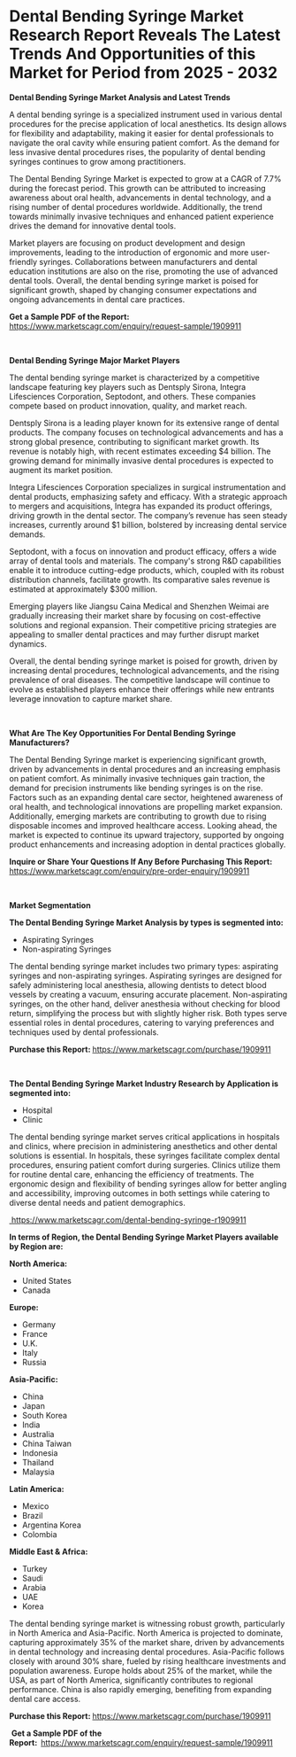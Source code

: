 <p><h1>Dental Bending Syringe Market Research Report Reveals The Latest Trends And Opportunities of this Market for Period from 2025 - 2032</h1></p><p><strong>Dental Bending Syringe Market Analysis and Latest Trends</strong></p>
<p><p>A dental bending syringe is a specialized instrument used in various dental procedures for the precise application of local anesthetics. Its design allows for flexibility and adaptability, making it easier for dental professionals to navigate the oral cavity while ensuring patient comfort. As the demand for less invasive dental procedures rises, the popularity of dental bending syringes continues to grow among practitioners.</p><p>The Dental Bending Syringe Market is expected to grow at a CAGR of 7.7% during the forecast period. This growth can be attributed to increasing awareness about oral health, advancements in dental technology, and a rising number of dental procedures worldwide. Additionally, the trend towards minimally invasive techniques and enhanced patient experience drives the demand for innovative dental tools. </p><p>Market players are focusing on product development and design improvements, leading to the introduction of ergonomic and more user-friendly syringes. Collaborations between manufacturers and dental education institutions are also on the rise, promoting the use of advanced dental tools. Overall, the dental bending syringe market is poised for significant growth, shaped by changing consumer expectations and ongoing advancements in dental care practices.</p></p>
<p><strong>Get a Sample PDF of the Report:&nbsp;</strong> <a href="https://www.marketscagr.com/enquiry/request-sample/1909911?utm_campaign=3682&utm_medium=2&utm_source=Github&utm_content=ia&utm_term=16042025&utm_id=dental-bending-syringe">https://www.marketscagr.com/enquiry/request-sample/1909911</a></p>
<p>&nbsp;</p>
<p><strong>Dental Bending Syringe Major Market Players</strong></p>
<p><p>The dental bending syringe market is characterized by a competitive landscape featuring key players such as Dentsply Sirona, Integra Lifesciences Corporation, Septodont, and others. These companies compete based on product innovation, quality, and market reach.</p><p>Dentsply Sirona is a leading player known for its extensive range of dental products. The company focuses on technological advancements and has a strong global presence, contributing to significant market growth. Its revenue is notably high, with recent estimates exceeding $4 billion. The growing demand for minimally invasive dental procedures is expected to augment its market position.</p><p>Integra Lifesciences Corporation specializes in surgical instrumentation and dental products, emphasizing safety and efficacy. With a strategic approach to mergers and acquisitions, Integra has expanded its product offerings, driving growth in the dental sector. The company’s revenue has seen steady increases, currently around $1 billion, bolstered by increasing dental service demands.</p><p>Septodont, with a focus on innovation and product efficacy, offers a wide array of dental tools and materials. The company's strong R&D capabilities enable it to introduce cutting-edge products, which, coupled with its robust distribution channels, facilitate growth. Its comparative sales revenue is estimated at approximately $300 million.</p><p>Emerging players like Jiangsu Caina Medical and Shenzhen Weimai are gradually increasing their market share by focusing on cost-effective solutions and regional expansion. Their competitive pricing strategies are appealing to smaller dental practices and may further disrupt market dynamics.</p><p>Overall, the dental bending syringe market is poised for growth, driven by increasing dental procedures, technological advancements, and the rising prevalence of oral diseases. The competitive landscape will continue to evolve as established players enhance their offerings while new entrants leverage innovation to capture market share.</p></p>
<p>&nbsp;</p>
<p><strong>What Are The Key Opportunities For Dental Bending Syringe Manufacturers?</strong></p>
<p><p>The Dental Bending Syringe market is experiencing significant growth, driven by advancements in dental procedures and an increasing emphasis on patient comfort. As minimally invasive techniques gain traction, the demand for precision instruments like bending syringes is on the rise. Factors such as an expanding dental care sector, heightened awareness of oral health, and technological innovations are propelling market expansion. Additionally, emerging markets are contributing to growth due to rising disposable incomes and improved healthcare access. Looking ahead, the market is expected to continue its upward trajectory, supported by ongoing product enhancements and increasing adoption in dental practices globally.</p></p>
<p><strong>Inquire or Share Your Questions If Any Before Purchasing This Report:</strong> <a href="https://www.marketscagr.com/enquiry/pre-order-enquiry/1909911?utm_campaign=3682&utm_medium=2&utm_source=Github&utm_content=ia&utm_term=16042025&utm_id=dental-bending-syringe">https://www.marketscagr.com/enquiry/pre-order-enquiry/1909911</a></p>
<p>&nbsp;</p>
<p><strong>Market Segmentation</strong></p>
<p><strong>The Dental Bending Syringe Market Analysis by types is segmented into:</strong></p>
<p><ul><li>Aspirating Syringes</li><li>Non-aspirating Syringes</li></ul></p>
<p><p>The dental bending syringe market includes two primary types: aspirating syringes and non-aspirating syringes. Aspirating syringes are designed for safely administering local anesthesia, allowing dentists to detect blood vessels by creating a vacuum, ensuring accurate placement. Non-aspirating syringes, on the other hand, deliver anesthesia without checking for blood return, simplifying the process but with slightly higher risk. Both types serve essential roles in dental procedures, catering to varying preferences and techniques used by dental professionals.</p></p>
<p><strong>Purchase this Report:&nbsp;</strong><a href="https://www.marketscagr.com/purchase/1909911?utm_campaign=3682&utm_medium=2&utm_source=Github&utm_content=ia&utm_term=16042025&utm_id=dental-bending-syringe">https://www.marketscagr.com/purchase/1909911</a></p>
<p>&nbsp;</p>
<p><strong>The Dental Bending Syringe Market Industry Research by Application is segmented into:</strong></p>
<p><ul><li>Hospital</li><li>Clinic</li></ul></p>
<p><p>The dental bending syringe market serves critical applications in hospitals and clinics, where precision in administering anesthetics and other dental solutions is essential. In hospitals, these syringes facilitate complex dental procedures, ensuring patient comfort during surgeries. Clinics utilize them for routine dental care, enhancing the efficiency of treatments. The ergonomic design and flexibility of bending syringes allow for better angling and accessibility, improving outcomes in both settings while catering to diverse dental needs and patient demographics.</p></p>
<p><a href="https://www.marketscagr.com/dental-bending-syringe-r1909911?utm_campaign=3682&utm_medium=2&utm_source=Github&utm_content=ia&utm_term=16042025&utm_id=dental-bending-syringe">&nbsp;https://www.marketscagr.com/dental-bending-syringe-r1909911</a></p>
<p><strong>In terms of Region, the Dental Bending Syringe Market Players available by Region are:</strong></p>
<p>
    <p> <strong> North America: </strong>
        <ul>
            <li>United States</li>
            <li>Canada</li>
        </ul>
        </p> 
    <p> <strong> Europe: </strong>
        <ul>
            <li>Germany</li>
            <li>France</li>
            <li>U.K.</li>
            <li>Italy</li>
            <li>Russia</li>
        </ul>
        </p> 
    <p> <strong> Asia-Pacific: </strong>
        <ul>
            <li>China</li>
            <li>Japan</li>
            <li>South Korea</li>
            <li>India</li>
            <li>Australia</li>
            <li>China Taiwan</li>
            <li>Indonesia</li>
            <li>Thailand</li>
            <li>Malaysia</li>
        </ul>
        </p> 
    <p> <strong> Latin America: </strong>
        <ul>
            <li>Mexico</li>
            <li>Brazil</li>
            <li>Argentina Korea</li>
            <li>Colombia</li>
        </ul>
        </p> 
    <p> <strong> Middle East & Africa: </strong>
        <ul>
            <li>Turkey</li>
            <li>Saudi</li>
            <li>Arabia</li>
            <li>UAE</li>
            <li>Korea</li>
        </ul>
    </p>
    </p>
<p><p>The dental bending syringe market is witnessing robust growth, particularly in North America and Asia-Pacific. North America is projected to dominate, capturing approximately 35% of the market share, driven by advancements in dental technology and increasing dental procedures. Asia-Pacific follows closely with around 30% share, fueled by rising healthcare investments and population awareness. Europe holds about 25% of the market, while the USA, as part of North America, significantly contributes to regional performance. China is also rapidly emerging, benefiting from expanding dental care access.</p></p>
<p><strong>Purchase this Report: </strong><a href="https://www.marketscagr.com/purchase/1909911?utm_campaign=3682&utm_medium=2&utm_source=Github&utm_content=ia&utm_term=16042025&utm_id=dental-bending-syringe">https://www.marketscagr.com/purchase/1909911</a></p>
<p>&nbsp;<strong>Get a Sample PDF of the Report:&nbsp;&nbsp;</strong><a href="https://www.marketscagr.com/enquiry/request-sample/1909911?utm_campaign=3682&utm_medium=2&utm_source=Github&utm_content=ia&utm_term=16042025&utm_id=dental-bending-syringe">https://www.marketscagr.com/enquiry/request-sample/1909911</a></p>
<p><strong></strong></p>
<p><p></p><p></p><p></p></p>